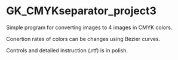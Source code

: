 # GK_CMYKseparator_project3
Simple program for converting images to 4 images in CMYK colors.

Conertion rates of colors can be changes using Bezier curves.

Controls and detailed instruction (.rtf) is in polish.
